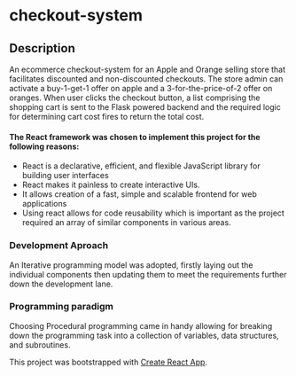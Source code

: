 # checkout-system
## Description
An ecommerce checkout-system for an Apple and Orange selling store that facilitates discounted and non-discounted checkouts. 
The store admin can activate a buy-1-get-1 offer on apple and a 3-for-the-price-of-2 offer on oranges.
When user clicks the checkout button, a list comprising the shopping cart is sent to the Flask powered backend and the required logic for determining cart cost fires to return the total cost.

#### The React framework was chosen to implement this project for the following reasons:
- React is a declarative, efficient, and flexible JavaScript library for building user interfaces
- React makes it painless to create interactive UIs.
- It allows creation of a fast, simple and scalable frontend for web applications
- Using react allows for code reusability which is important as the project required an array of similar components in various areas.

### Development Aproach
An Iterative programming model was adopted, firstly laying out the individual components then updating them to meet the requirements further down the development lane.

### Programming paradigm
Choosing Procedural programming came in handy allowing for breaking down the programming task into a collection of variables, data structures, and subroutines.

This project was bootstrapped with [Create React App](https://github.com/facebook/create-react-app).

